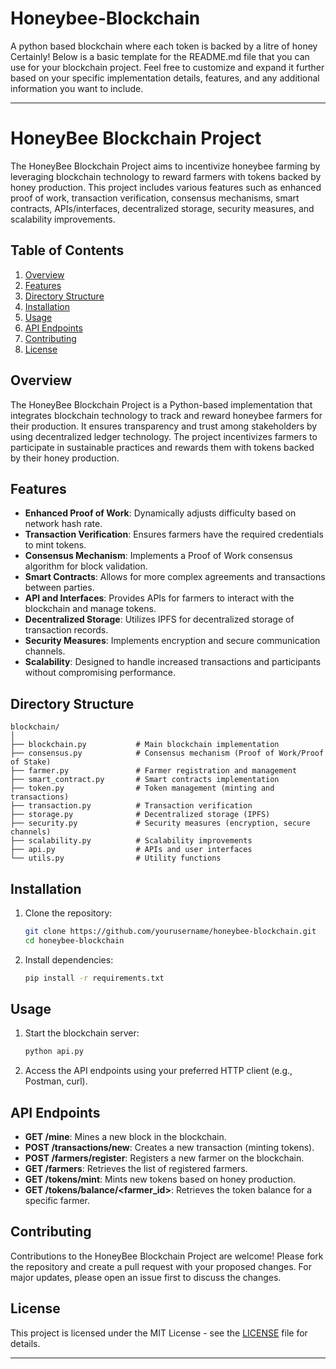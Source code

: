# Honeybee-Blockchain
A python based blockchain where each token is backed by a litre of honey
Certainly! Below is a basic template for the README.md file that you can use for your blockchain project. Feel free to customize and expand it further based on your specific implementation details, features, and any additional information you want to include.

---

# HoneyBee Blockchain Project

The HoneyBee Blockchain Project aims to incentivize honeybee farming by leveraging blockchain technology to reward farmers with tokens backed by honey production. This project includes various features such as enhanced proof of work, transaction verification, consensus mechanisms, smart contracts, APIs/interfaces, decentralized storage, security measures, and scalability improvements.

## Table of Contents

1. [Overview](#overview)
2. [Features](#features)
3. [Directory Structure](#directory-structure)
4. [Installation](#installation)
5. [Usage](#usage)
6. [API Endpoints](#api-endpoints)
7. [Contributing](#contributing)
8. [License](#license)

## Overview

The HoneyBee Blockchain Project is a Python-based implementation that integrates blockchain technology to track and reward honeybee farmers for their production. It ensures transparency and trust among stakeholders by using decentralized ledger technology. The project incentivizes farmers to participate in sustainable practices and rewards them with tokens backed by their honey production.

## Features

- **Enhanced Proof of Work**: Dynamically adjusts difficulty based on network hash rate.
- **Transaction Verification**: Ensures farmers have the required credentials to mint tokens.
- **Consensus Mechanism**: Implements a Proof of Work consensus algorithm for block validation.
- **Smart Contracts**: Allows for more complex agreements and transactions between parties.
- **API and Interfaces**: Provides APIs for farmers to interact with the blockchain and manage tokens.
- **Decentralized Storage**: Utilizes IPFS for decentralized storage of transaction records.
- **Security Measures**: Implements encryption and secure communication channels.
- **Scalability**: Designed to handle increased transactions and participants without compromising performance.

## Directory Structure

```
blockchain/
│
├── blockchain.py           # Main blockchain implementation
├── consensus.py            # Consensus mechanism (Proof of Work/Proof of Stake)
├── farmer.py               # Farmer registration and management
├── smart_contract.py       # Smart contracts implementation
├── token.py                # Token management (minting and transactions)
├── transaction.py          # Transaction verification
├── storage.py              # Decentralized storage (IPFS)
├── security.py             # Security measures (encryption, secure channels)
├── scalability.py          # Scalability improvements
├── api.py                  # APIs and user interfaces
└── utils.py                # Utility functions

```

## Installation

1. Clone the repository:

   ```bash
   git clone https://github.com/yourusername/honeybee-blockchain.git
   cd honeybee-blockchain
   ```

2. Install dependencies:

   ```bash
   pip install -r requirements.txt
   ```

## Usage

1. Start the blockchain server:

   ```bash
   python api.py
   ```

2. Access the API endpoints using your preferred HTTP client (e.g., Postman, curl).

## API Endpoints

- **GET /mine**: Mines a new block in the blockchain.
- **POST /transactions/new**: Creates a new transaction (minting tokens).
- **POST /farmers/register**: Registers a new farmer on the blockchain.
- **GET /farmers**: Retrieves the list of registered farmers.
- **GET /tokens/mint**: Mints new tokens based on honey production.
- **GET /tokens/balance/<farmer_id>**: Retrieves the token balance for a specific farmer.

## Contributing

Contributions to the HoneyBee Blockchain Project are welcome! Please fork the repository and create a pull request with your proposed changes. For major updates, please open an issue first to discuss the changes.

## License

This project is licensed under the MIT License - see the [LICENSE](LICENSE) file for details.

---
